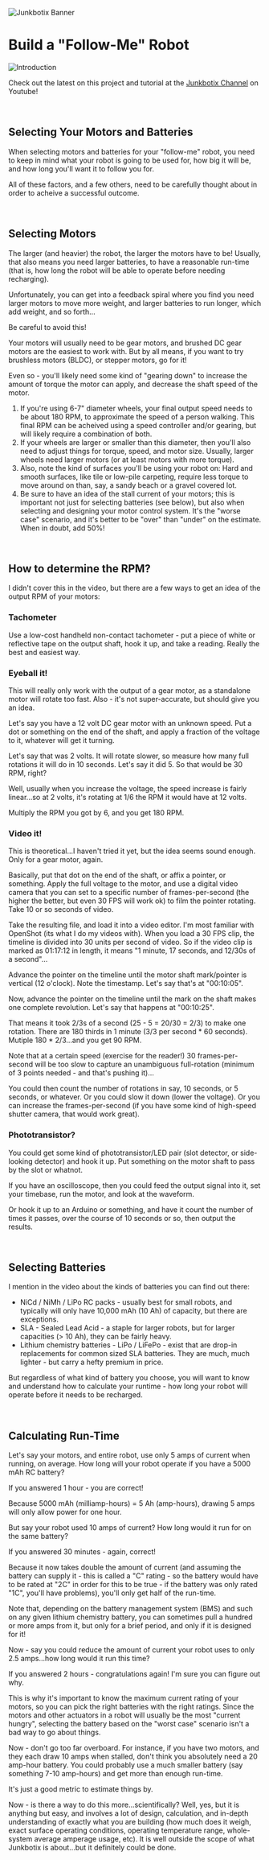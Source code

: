![Junkbotix Banner](../images/banner-1024px.jpg)

# Build a "Follow-Me" Robot

![Introduction](../images/motors-and-batteries-720px.jpg)

Check out the latest on this project and tutorial at the [Junkbotix Channel](https://www.youtube.com/channel/UCNxQ47xBEYjD-mey_lxj9Aw) on Youtube!

<br>

## Selecting Your Motors and Batteries

When selecting motors and batteries for your "follow-me" robot, you need to keep in mind what your robot is going to be used for, how big it will be, and how long you'll want it to follow you for. 

All of these factors, and a few others, need to be carefully thought about in order to acheive a successful outcome.

<br>

## Selecting Motors

The larger (and heavier) the robot, the larger the motors have to be! Usually, that also means you need larger batteries, to have a reasonable run-time (that is, how long the robot will be able to operate before needing recharging).

Unfortunately, you can get into a feedback spiral where you find you need larger motors to move more weight, and larger batteries to run longer, which add weight, and so forth...

Be careful to avoid this!

Your motors will usually need to be gear motors, and brushed DC gear motors are the easiest to work with. But by all means, if you want to try brushless motors (BLDC), or stepper motors, go for it!

Even so - you'll likely need some kind of "gearing down" to increase the amount of torque the motor can apply, and decrease the shaft speed of the motor.

1. If you're using 6-7" diameter wheels, your final output speed needs to be about 180 RPM, to approximate the speed of a person walking. This final RPM can be acheived using a speed controller and/or gearing, but will likely require a combination of both.
2. If your wheels are larger or smaller than this diameter, then you'll also need to adjust things for torque, speed, and motor size. Usually, larger wheels need larger motors (or at least motors with more torque).
3. Also, note the kind of surfaces you'll be using your robot on: Hard and smooth surfaces, like tile or low-pile carpeting, require less torque to move around on than, say, a sandy beach or a gravel covered lot.
4. Be sure to have an idea of the stall current of your motors; this is important not just for selecting batteries (see below), but also when selecting and designing your motor control system. It's the "worse case" scenario, and it's better to be "over" than "under" on the estimate. When in doubt, add 50%!

<br>

## How to determine the RPM?

I didn't cover this in the video, but there are a few ways to get an idea of the output RPM of your motors:

### Tachometer
Use a low-cost handheld non-contact tachometer - put a piece of white or reflective tape on the output shaft, hook it up, and take a reading. Really the best and easiest way.

### Eyeball it! 

This will really only work with the output of a gear motor, as a standalone motor will rotate too fast. Also - it's not super-accurate, but should give you an idea. 

Let's say you have a 12 volt DC gear motor with an unknown speed. Put a dot or something on the end of the shaft, and apply a fraction of the voltage to it, whatever will get it turning. 

Let's say that was 2 volts. It will rotate slower, so measure how many full rotations it will do in 10 seconds. Let's say it did 5. So that would be 30 RPM, right? 

Well, usually when you increase the voltage, the speed increase is fairly linear...so at 2 volts, it's rotating at 1/6 the RPM it would have at 12 volts. 

Multiply the RPM you got by 6, and you get 180 RPM.

### Video it! 

This is theoretical...I haven't tried it yet, but the idea seems sound enough. Only for a gear motor, again.

Basically, put that dot on the end of the shaft, or affix a pointer, or something. Apply the full voltage to the motor, and use a digital video camera that you can set to a specific number of frames-per-second (the higher the better, but even 30 FPS will work ok) to film the pointer rotating. Take 10 or so seconds of video.

Take the resulting file, and load it into a video editor. I'm most familiar with OpenShot (its what I do my videos with). When you load a 30 FPS clip, the timeline is divided into 30 units per second of video. So if the video clip is marked as 01:17:12 in length, it means "1 minute, 17 seconds, and 12/30s of a second"...

Advance the pointer on the timeline until the motor shaft mark/pointer is vertical (12 o'clock). Note the timestamp. Let's say that's at "00:10:05".

Now, advance the pointer on the timeline until the mark on the shaft makes one complete revolution. Let's say that happens at "00:10:25".

That means it took 2/3s of a second (25 - 5 = 20/30 = 2/3) to make one rotation. There are 180 thirds in 1 minute (3/3 per second * 60 seconds). Mutiple 180 * 2/3...and you get 90 RPM.

Note that at a certain speed (exercise for the reader!) 30 frames-per-second will be too slow to capture an unambiguous full-rotation (minimum of 3 points needed - and that's pushing it)...

You could then count the number of rotations in say, 10 seconds, or 5 seconds, or whatever. Or you could slow it down (lower the voltage). Or you can increase the frames-per-second (if you have some kind of high-speed shutter camera, that would work great).

### Phototransistor?

You could get some kind of phototransistor/LED pair (slot detector, or side-looking detector) and hook it up. Put something on the motor shaft to pass by the slot or whatnot.

If you have an oscilloscope, then you could feed the output signal into it, set your timebase, run the motor, and look at the waveform. 

Or hook it up to an Arduino or something, and have it count the number of times it passes, over the course of 10 seconds or so, then output the results.

<br>

## Selecting Batteries

I mention in the video about the kinds of batteries you can find out there:

* NiCd / NiMh / LiPo RC packs - usually best for small robots, and typically will only have 10,000 mAh (10 Ah) of capacity, but there are exceptions.
* SLA - Sealed Lead Acid - a staple for larger robots, but for larger capacities (> 10 Ah), they can be fairly heavy.
* Lithium chemistry batteries - LiPo / LiFePo - exist that are drop-in replacements for common sized SLA batteries. They are much, much lighter - but carry a hefty premium in price.

But regardless of what kind of battery you choose, you will want to know and understand how to calculate your runtime - how long your robot will operate before it needs to be recharged.

<br>

## Calculating Run-Time

Let's say your motors, and entire robot, use only 5 amps of current when running, on average. How long will your robot operate if you have a 5000 mAh RC battery?

If you answered 1 hour - you are correct!

Because 5000 mAh (milliamp-hours) = 5 Ah (amp-hours), drawing 5 amps will only allow power for one hour.

But say your robot used 10 amps of current? How long would it run for on the same battery?

If you answered 30 minutes - again, correct!

Because it now takes double the amount of current (and assuming the battery can supply it - this is called a "C" rating - so the battery would have to be rated at "2C" in order for this to be true - if the battery was only rated "1C", you'll have problems), you'll only get half of the run-time.

Note that, depending on the battery management system (BMS) and such on any given lithium chemistry battery, you can sometimes pull a hundred or more amps from it, but only for a brief period, and only if it is designed for it!

Now - say you could reduce the amount of current your robot uses to only 2.5 amps...how long would it run this time?

If you answered 2 hours - congratulations again! I'm sure you can figure out why.

This is why it's important to know the maximum current rating of your motors, so you can pick the right batteries with the right ratings. Since the motors and other actuators in a robot will usually be the most "current hungry", selecting the battery based on the "worst case" scenario isn't a bad way to go about things.

Now - don't go too far overboard. For instance, if you have two motors, and they each draw 10 amps when stalled, don't think you absolutely need a 20 amp-hour battery. You could probably use a much smaller battery (say something 7-10 amp-hours) and get more than enough run-time. 

It's just a good metric to estimate things by.

Now - is there a way to do this more...scientifically? Well, yes, but it is anything but easy, and involves a lot of design, calculation, and in-depth understanding of exactly what you are building (how much does it weigh, exact surface operating conditions, operating temperature range, whole-system average amperage usage, etc). It is well outside the scope of what Junkbotix is about...but it definitely could be done.